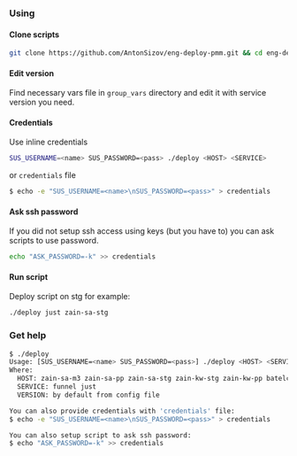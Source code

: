 
### Using

#### Clone scripts

```bash
git clone https://github.com/AntonSizov/eng-deploy-pmm.git && cd eng-deploy-pmm
```

#### Edit version

Find necessary vars file in `group_vars` directory and edit it with service version
you need.

#### Credentials

Use inline credentials

```bash
SUS_USERNAME=<name> SUS_PASSWORD=<pass> ./deploy <HOST> <SERVICE>
```

or `credentials` file

```bash
$ echo -e "SUS_USERNAME=<name>\nSUS_PASSWORD=<pass>" > credentials
```

#### Ask ssh password

If you did not setup ssh access using keys (but you have to) you can ask scripts to use
password.

```bash
echo "ASK_PASSWORD=-k" >> credentials
```

#### Run script

Deploy script on stg for example:

```bash
./deploy just zain-sa-stg
```

### Get help

```bash
$ ./deploy
Usage: [SUS_USERNAME=<name> SUS_PASSWORD=<pass>] ./deploy <HOST> <SERVICE> [VERSION]
Where:
  HOST: zain-sa-m3 zain-sa-pp zain-sa-stg zain-kw-stg zain-kw-pp batelco-stg
  SERVICE: funnel just
  VERSION: by default from config file

You can also provide credentials with 'credentials' file:
$ echo -e "SUS_USERNAME=<name>\nSUS_PASSWORD=<pass>" > credentials

You can also setup script to ask ssh password:
$ echo "ASK_PASSWORD=-k" >> credentials
```